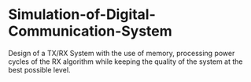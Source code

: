 # Simulation-of-Digital-Communication-System
Design of a TX/RX System with the use of memory, processing power cycles
of the RX algorithm while keeping the quality of the system at the best possible level.
